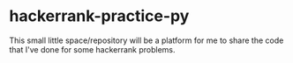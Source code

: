 # hackerrank-practice-py
This small little space/repository will be a platform for me to share the code that I've done for some hackerrank problems.
